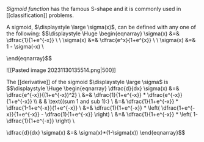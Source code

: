 *Sigmoid function* has the famous S-shape and it is commonly used in [[classification]] problems.

A sigmoid, $\displaystyle \large \sigma(x)$, can be defined with any one of the following:
$$\displaystyle \Huge \begin{eqnarray} 
\sigma(x) &=& \dfrac{1}{1+e^{-x}} \\ \\
\sigma(x) &=& \dfrac{e^x}{1+e^{x}} \\ \\
\sigma(x) &=& 1 - \sigma(-x) \\

\end{eqnarray}$$

![[Pasted image 20231130135514.png|500]]

The [[derivative]] of the sigmoid $\displaystyle \large \sigma$ is
$$\displaystyle \Huge \begin{eqnarray} 
\dfrac{d}{dx} \sigma(x)
&=&
\dfrac{e^{-x}}{(1+e^{-x})^2} 
\\
&=&
\dfrac{1}{1+e^{-x}} *
\dfrac{e^{-x}}{1+e^{-x}} 
\\\\
& & \text{(sum 1 and sub 1):}
\\
&=&
\dfrac{1}{1+e^{-x}} *
\dfrac{1-1+e^{-x}}{1+e^{-x}} 
\\
&=&
\dfrac{1}{1+e^{-x}} *
\left(
\dfrac{1+e^{-x}}{1+e^{-x}} -
\dfrac{1}{1+e^{-x}} 
\right)
\\
&=&
\dfrac{1}{1+e^{-x}} *
\left(
1-
\dfrac{1}{1+e^{-x}} 
\right)
\\

\dfrac{d}{dx} \sigma(x)
&=&
\sigma(x)*(1-\sigma(x))
\end{eqnarray}$$
